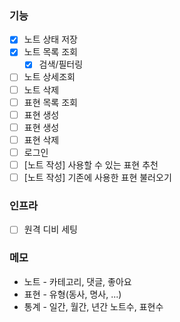 ### 기능
- [x] 노트 상태 저장
- [x] 노트 목록 조회
  - [x] 검색/필터링
- [ ] 노트 상세조회
- [ ] 노트 삭제
- [ ] 표현 목록 조회
- [ ] 표현 생성
- [ ] 표현 생성
- [ ] 표현 삭제
- [ ] 로그인
- [ ] [노트 작성] 사용할 수 있는 표현 추천
- [ ] [노트 작성] 기존에 사용한 표현 불러오기

### 인프라
- [ ] 원격 디비 세팅

### 메모
- 노트 - 카테고리, 댓글, 좋아요
- 표현 - 유형(동사, 명사, ...)
- 통계 - 일간, 월간, 년간 노트수, 표현수